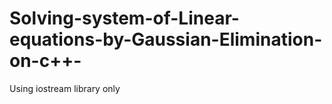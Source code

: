 # Solving-system-of-Linear-equations-by-Gaussian-Elimination-on-c++-
<p>Using iostream library only</p>
